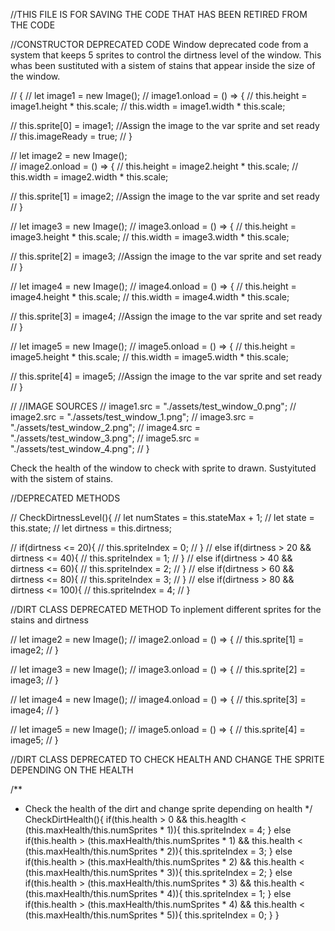 //THIS FILE IS FOR SAVING THE CODE THAT HAS BEEN RETIRED FROM THE CODE

//CONSTRUCTOR DEPRECATED CODE
Window deprecated code from a system that keeps 5 sprites to control the dirtness level of the window. This whas been sustituted with a sistem of stains that appear inside the size of the window. 

// {
//     let image1 = new Image(); 
//     image1.onload = () => {
//         this.height = image1.height * this.scale; 
//         this.width = image1.width * this.scale; 

//         this.sprite[0] = image1;        //Assign the image to the var sprite and set ready
//         this.imageReady = true; 
//     }
    
//     let image2 = new Image();   
//     image2.onload = () => {
//         this.height = image2.height * this.scale; 
//         this.width = image2.width * this.scale; 

//         this.sprite[1] = image2;        //Assign the image to the var sprite and set ready 
//     }

//     let image3 = new Image();
//     image3.onload = () => {
//         this.height = image3.height * this.scale; 
//         this.width = image3.width * this.scale; 

//         this.sprite[2] = image3;        //Assign the image to the var sprite and set ready 
//     }

//     let image4 = new Image();
//     image4.onload = () => {
//         this.height = image4.height * this.scale; 
//         this.width = image4.width * this.scale; 

//         this.sprite[3] = image4;        //Assign the image to the var sprite and set ready 
//     }

//     let image5 = new Image();
//     image5.onload = () => {
//         this.height = image5.height * this.scale; 
//         this.width = image5.width * this.scale; 

//         this.sprite[4] = image5;        //Assign the image to the var sprite and set ready 
//     }

//     //IMAGE SOURCES
//     image1.src = "./assets/test_window_0.png";
//     image2.src = "./assets/test_window_1.png";
//     image3.src = "./assets/test_window_2.png";
//     image4.src = "./assets/test_window_3.png";
//     image5.src = "./assets/test_window_4.png";
// }



Check the health of the window to check with sprite to drawn. Sustyituted with the sistem of stains. 

//DEPRECATED METHODS

// CheckDirtnessLevel(){
//     let numStates = this.stateMax + 1;
//     let state = this.state;
//     let dirtness = this.dirtness;

//     if(dirtness <= 20){
//         this.spriteIndex = 0;
//     }
//     else if(dirtness > 20 && dirtness <= 40){
//         this.spriteIndex = 1;
//     }
//     else if(dirtness > 40 && dirtness <= 60){
//         this.spriteIndex = 2;
//     }
//     else if(dirtness > 60 && dirtness <= 80){
//         this.spriteIndex = 3;
//     }
//     else if(dirtness > 80 && dirtness <= 100){
//         this.spriteIndex = 4;
//     }
    




//DIRT CLASS DEPRECATED METHOD
To inplement different sprites for the stains and dirtness

// let image2 = new Image();
// image2.onload = () => {
//     this.sprite[1] = image2;
// }

// let image3 = new Image();
// image3.onload = () => {
//     this.sprite[2] = image3;
// }

// let image4 = new Image();
// image4.onload = () => {
//     this.sprite[3] = image4;
// }

// let image5 = new Image();
// image5.onload = () => {
//     this.sprite[4] = image5;
// }

//DIRT CLASS DEPRECATED TO CHECK HEALTH AND CHANGE THE SPRITE DEPENDING ON THE HEALTH

/**
* Check the health of the dirt and change sprite depending on health
*/
CheckDirtHealth(){
if(this.health > 0 && this.heaglth < (this.maxHealth/this.numSprites * 1)){
    this.spriteIndex = 4; 
}
else if(this.health > (this.maxHealth/this.numSprites * 1) && this.health < (this.maxHealth/this.numSprites * 2)){
    this.spriteIndex = 3; 
}
else if(this.health > (this.maxHealth/this.numSprites * 2) && this.health < (this.maxHealth/this.numSprites * 3)){
    this.spriteIndex = 2; 
}
else if(this.health > (this.maxHealth/this.numSprites * 3) && this.health < (this.maxHealth/this.numSprites * 4)){
    this.spriteIndex = 1; 
}
else if(this.health > (this.maxHealth/this.numSprites * 4) && this.health < (this.maxHealth/this.numSprites * 5)){
    this.spriteIndex = 0; 
}
}